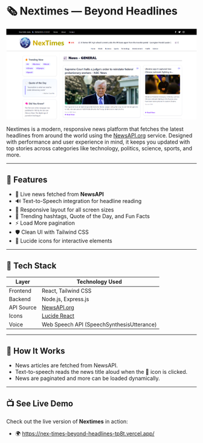 # 🗞️ Nextimes — Beyond Headlines

![Nextimes Preview](./Preview.png)

Nextimes is a modern, responsive news platform that fetches the latest headlines from around the world using the [NewsAPI.org](https://newsapi.org/) service. Designed with performance and user experience in mind, it keeps you updated with top stories across categories like technology, politics, science, sports, and more.

---

## 🚀 Features

- 📰 Live news fetched from **NewsAPI**
- 🔊 Text-to-Speech integration for headline reading
- 📱 Responsive layout for all screen sizes
- 🎯 Trending hashtags, Quote of the Day, and Fun Facts
- ⚡ Load More pagination
- 🛡️ Clean UI with Tailwind CSS
- 🎤 Lucide icons for interactive elements

---

## 🔧 Tech Stack

| Layer       | Technology Used             |
|-------------|-----------------------------|
| Frontend    | React, Tailwind CSS         |
| Backend     | Node.js, Express.js         |
| API Source  | [NewsAPI.org](https://newsapi.org) |
| Icons       | [Lucide React](https://lucide.dev/icons/) |
| Voice       | Web Speech API (SpeechSynthesisUtterance) |

---

## 🧠 How It Works

- News articles are fetched from NewsAPI.
- Text-to-speech reads the news title aloud when the 📢 icon is clicked.
- News are paginated and more can be loaded dynamically.

---
## 📺 See Live Demo

Check out the live version of **Nextimes** in action:

- 🌍 https://nex-times-beyond-headlines-tp8t.vercel.app/

